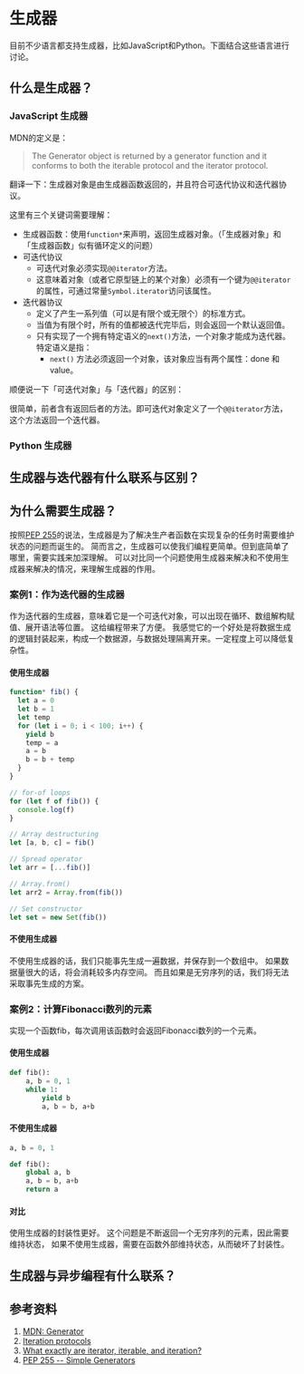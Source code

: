 # 生成器

目前不少语言都支持生成器，比如JavaScript和Python。下面结合这些语言进行讨论。

## 什么是生成器？

### JavaScript 生成器

MDN的定义是：

> The Generator object is returned by a generator function and it conforms to both the iterable protocol and the iterator protocol.

翻译一下：生成器对象是由生成器函数返回的，并且符合可迭代协议和迭代器协议。

这里有三个关键词需要理解：

- 生成器函数：使用`function*`来声明，返回生成器对象。（「生成器对象」和「生成器函数」似有循环定义的问题）
- 可迭代协议
  - 可迭代对象必须实现`@@iterator`方法。
  - 这意味着对象（或者它原型链上的某个对象）必须有一个键为`@@iterator`的属性，可通过常量`Symbol.iterator`访问该属性。
- 迭代器协议
  - 定义了产生一系列值（可以是有限个或无限个）的标准方式。
  - 当值为有限个时，所有的值都被迭代完毕后，则会返回一个默认返回值。
  - 只有实现了一个拥有特定语义的`next()`方法，一个对象才能成为迭代器。特定语义是指：
    - `next()` 方法必须返回一个对象，该对象应当有两个属性：done 和 value。

顺便说一下「可迭代对象」与「迭代器」的区别：

很简单，前者含有返回后者的方法。即可迭代对象定义了一个`@@iterator`方法，这个方法返回一个迭代器。

### Python 生成器

## 生成器与迭代器有什么联系与区别？

## 为什么需要生成器？

按照[PEP 255][4]的说法，生成器是为了解决生产者函数在实现复杂的任务时需要维护状态的问题而诞生的。
简而言之，生成器可以使我们编程更简单。但到底简单了哪里，需要实践来加深理解。
可以对比同一个问题使用生成器来解决和不使用生成器来解决的情况，来理解生成器的作用。

### 案例1：作为迭代器的生成器

作为迭代器的生成器，意味着它是一个可迭代对象，可以出现在循环、数组解构赋值、展开语法等位置。 这给编程带来了方便。
我感觉它的一个好处是将数据生成的逻辑封装起来，构成一个数据源，与数据处理隔离开来。一定程度上可以降低复杂性。

#### 使用生成器

```javascript
function* fib() {
  let a = 0
  let b = 1
  let temp
  for (let i = 0; i < 100; i++) {
    yield b
    temp = a
    a = b
    b = b + temp
  }
}

// for-of loops
for (let f of fib()) {
  console.log(f)
}

// Array destructuring
let [a, b, c] = fib()

// Spread operator
let arr = [...fib()]

// Array.from()
let arr2 = Array.from(fib())

// Set constructor
let set = new Set(fib())
```

#### 不使用生成器

不使用生成器的话，我们只能事先生成一遍数据，并保存到一个数组中。
如果数据量很大的话，将会消耗较多内存空间。
而且如果是无穷序列的话，我们将无法采取事先生成的方案。

### 案例2：计算Fibonacci数列的元素

实现一个函数fib，每次调用该函数时会返回Fibonacci数列的一个元素。

#### 使用生成器

```python
def fib():
    a, b = 0, 1
    while 1:
        yield b
        a, b = b, a+b
```

#### 不使用生成器

```python
a, b = 0, 1

def fib():
    global a, b
    a, b = b, a+b
    return a
```

#### 对比

使用生成器的封装性更好。
这个问题是不断返回一个无穷序列的元素，因此需要维持状态，
如果不使用生成器，需要在函数外部维持状态，从而破坏了封装性。

## 生成器与异步编程有什么联系？

## 参考资料

1. [MDN: Generator][1]
2. [Iteration protocols][2]
3. [What exactly are iterator, iterable, and iteration?][3]
4. [PEP 255 -- Simple Generators][4]

  [1]: https://developer.mozilla.org/en-US/docs/Web/JavaScript/Reference/Global_Objects/Generator
  [2]: https://developer.mozilla.org/en-US/docs/Web/JavaScript/Reference/Iteration_protocols
  [3]: https://stackoverflow.com/questions/9884132/what-exactly-are-iterator-iterable-and-iteration
  [4]: https://www.python.org/dev/peps/pep-0255/
